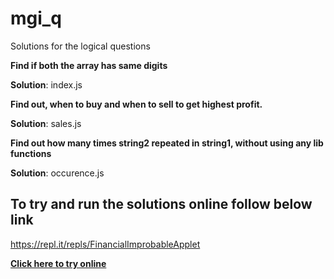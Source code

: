 # mgi_q
Solutions for the logical questions


**Find if both the array has same digits**

__Solution__: index.js

__Find out, when to buy and when to sell to get highest profit.__

__Solution__: sales.js

__Find out how many times string2 repeated in string1, without using any lib functions__

__Solution__: occurence.js

## To try and run the solutions online follow below link

https://repl.it/repls/FinancialImprobableApplet

**[Click here to try online](https://repl.it/repls/FinancialImprobableApplet)**
